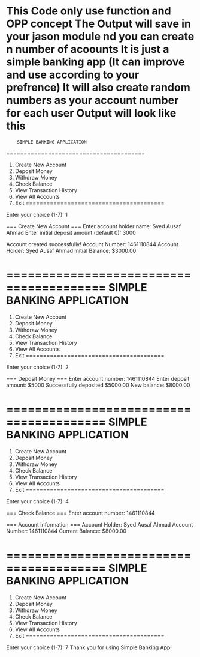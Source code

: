 This Code only use function and OPP concept
The Output will save in your jason module
nd you can create n number of acoounts 
It is just a simple banking app (It can improve and use according to your prefrence)
It will also create random numbers as your account number for each user
Output will look like this
========================================
        SIMPLE BANKING APPLICATION
========================================
1. Create New Account
2. Deposit Money
3. Withdraw Money
4. Check Balance
5. View Transaction History
6. View All Accounts
7. Exit
========================================

Enter your choice (1-7): 1

=== Create New Account ===
Enter account holder name: Syed Ausaf Ahmad
Enter initial deposit amount (default 0): 3000

Account created successfully!
Account Number: 1461110844
Account Holder: Syed Ausaf Ahmad
Initial Balance: $3000.00

========================================
        SIMPLE BANKING APPLICATION
========================================
1. Create New Account
2. Deposit Money
3. Withdraw Money
4. Check Balance
5. View Transaction History
6. View All Accounts
7. Exit
========================================

Enter your choice (1-7): 2

=== Deposit Money ===
Enter account number: 1461110844
Enter deposit amount: $5000
Successfully deposited $5000.00
New balance: $8000.00

========================================
        SIMPLE BANKING APPLICATION
========================================
1. Create New Account
2. Deposit Money
3. Withdraw Money
4. Check Balance
5. View Transaction History
6. View All Accounts
7. Exit
========================================

Enter your choice (1-7): 4

=== Check Balance ===
Enter account number: 1461110844

=== Account Information ===
Account Holder: Syed Ausaf Ahmad
Account Number: 1461110844
Current Balance: $8000.00

========================================
        SIMPLE BANKING APPLICATION
========================================
1. Create New Account
2. Deposit Money
3. Withdraw Money
4. Check Balance
5. View Transaction History
6. View All Accounts
7. Exit
========================================

Enter your choice (1-7): 7
Thank you for using Simple Banking App!
